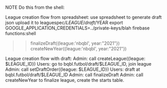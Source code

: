 NOTE Do this from the shell:

League creation flow from spreadsheet:
use spreadsheet to generate draft json
upload it to leaguespec/$LEAGUE/draft/$YEAR
export GOOGLE_APPLICATION_CREDENTIALS=../private-keys/blah 
firebase functions:shell
>> finalizeDraft({league:'nbqbl', year:"2021"})
>> createNewYear({league:'nbqbl', year:"2021"})

League creation flow with draft:
Admin: call createLeague({league: $LEAGUE_ID})
Users: go to bqbl.futbol/draft/$LEAGUE_ID, join league
Admin: call setDraftOrder({league: $LEAGUE_ID})
Users: draft at bqbl.futbol/draft/$LEAGUE_ID
Admin: call finalizeDraft
Admin: call createNewYear to finalize league, create the starts table.
